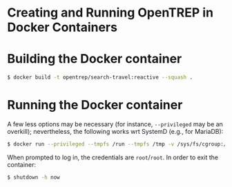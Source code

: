 Creating and Running OpenTREP in Docker Containers
==================================================

# Building the Docker container

```bash
$ docker build -t opentrep/search-travel:reactive --squash .
```

# Running the Docker container
A few less options may be necessary (for instance, ``--privileged`` may be an
overkill); nevertheless, the following works wrt SystemD (e.g., for MariaDB):
```bash
$ docker run --privileged --tmpfs /run --tmpfs /tmp -v /sys/fs/cgroup:/sys/fs/cgroup:ro --rm -it opentrep/search-travel:reactive bash -c "/usr/sbin/init"
```

When prompted to log in, the credentials are ``root``/``root``. In order to exit the container:
```bash
$ shutdown -h now
```

